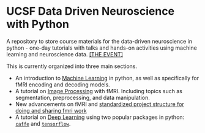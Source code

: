 # UCSF Data Driven Neuroscience with Python
A repository to store course materials for the data-driven neuroscience in python - one-day tutorials with talks and hands-on activities using machine learning and neuroscience data. [[THE EVENT]](http://grinberglab.ucsf.edu/python)

This is currently organized into three main sections.

* An introduction to [Machine Learning](machine_learning/) in python, as well as specifically for fMRI encoding and decoding models.
* A tutorial on [Image Processing](image_processing/) with fMRI. Including topics such as segmentation, preprocessing, and data manipulation.
* New advancements on fMRI and [standardized project structure for doing and sharing fmri work](https://github.com/fatmai/cookiecutter-fmri)
* A tutorial on [Deep Learning](deep_learning/) using two popular packages in python: [`caffe`](deep_learning/caffe) and [`tensorflow`](deep_learning/tensorflow).
